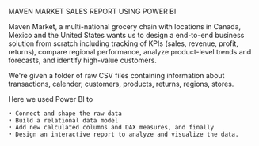 MAVEN MARKET SALES REPORT USING POWER BI

  Maven Market, a multi-national grocery chain with locations in Canada, Mexico and the United States wants us to design a end-to-end business solution from 
  scratch including tracking of KPIs (sales, revenue, profit, returns), compare regional performance, analyze product-level trends and forecasts, and identify 
  high-value customers.

  We're given a folder of raw CSV files containing information about transactions, calender, customers, products, returns, regions, stores.
  
  Here we used Power BI to 
  
    • Connect and shape the raw data
    • Build a relational data model
    • Add new calculated columns and DAX measures, and finally
    • Design an interactive report to analyze and visualize the data.
